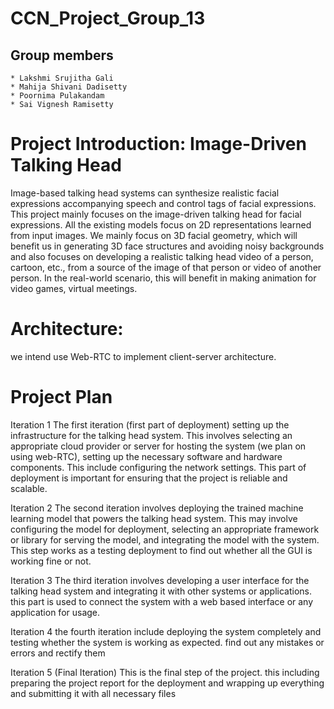 # CCN_Project_Group_13
## Group members
    * Lakshmi Srujitha Gali
    * Mahija Shivani Dadisetty
    * Poornima Pulakandam
    * Sai Vignesh Ramisetty
    
# Project Introduction: Image-Driven Talking Head
Image-based talking head systems can synthesize realistic facial expressions accompanying speech and control tags of facial expressions. This project mainly focuses on the image-driven talking head for facial expressions. All the existing models focus on 2D representations learned from input images. We mainly focus on 3D facial geometry, which will benefit us in generating 3D face structures and avoiding noisy backgrounds and also focuses on developing a realistic talking head video of a person, cartoon, etc., from a source of the image of that person or video of another person. In the real-world scenario, this will benefit in making animation for video games, virtual meetings.
        
# Architecture:
  we intend use Web-RTC to implement client-server architecture.
  
# Project Plan
Iteration 1
The first iteration (first part of deployment) setting up the infrastructure for the talking head system. This involves selecting an appropriate cloud provider or server for hosting the system (we plan on using web-RTC), setting up the necessary software and hardware components. This include configuring the network settings. This part of deployment is important for ensuring that the project is reliable and scalable.

Iteration 2
The second iteration involves deploying the trained machine learning model that powers the talking head system. This may involve configuring the model for deployment, selecting an appropriate framework or library for serving the model, and integrating the model with the system. This step works as a testing deployment to find out whether all the GUI is working fine or not.

Iteration 3
The third iteration involves developing a user interface for the talking head system and integrating it with other systems or applications. this part is used to connect the system with a web based interface or any application for usage.

Iteration 4
the fourth iteration include deploying the system completely and testing whether the system is working as expected. find out any mistakes or errors and rectify them

Iteration 5 (Final Iteration)
This is the final step of the project. this including preparing the project report for the deployment and wrapping up everything and submitting it with all necessary files
